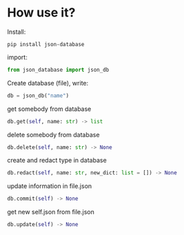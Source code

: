 # How use it?

Install:
```
pip install json-database
```
import:
```py
from json_database import json_db
```
Create database (file), write:
```py
db = json_db("name")

```
get somebody from database
```py
db.get(self, name: str) -> list
```
delete somebody from database
```py
db.delete(self, name: str) -> None
```
create and redact type in database
```py
db.redact(self, name: str, new_dict: list = []) -> None
```
update information in file.json
```py
db.commit(self) -> None
```
get new self.json from file.json
```py
db.update(self) -> None
```


